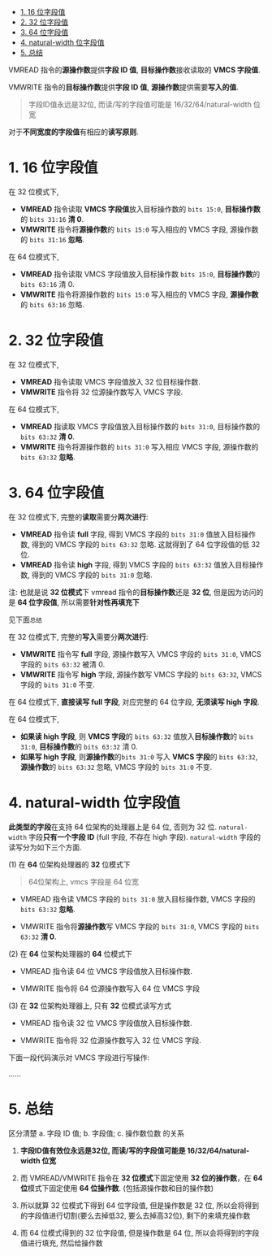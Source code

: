 <!-- @import "[TOC]" {cmd="toc" depthFrom=1 depthTo=6 orderedList=false} -->

<!-- code_chunk_output -->

- [1. 16 位字段值](#1-16-位字段值)
- [2. 32 位字段值](#2-32-位字段值)
- [3. 64 位字段值](#3-64-位字段值)
- [4. natural-width 位字段值](#4-natural-width-位字段值)
- [5. 总结](#5-总结)

<!-- /code_chunk_output -->

VMREAD 指令的**源操作数**提供**字段 ID 值**, **目标操作数**接收读取的 **VMCS 字段值**.

VMWRITE 指令的**目标操作数**提供**字段 ID 值**, **源操作数**提供需要**写入的值**.

> 字段ID值永远是32位, 而读/写的字段值可能是 16/32/64/natural-width 位宽

对于**不同宽度的字段值**有相应的**读写原则**.

# 1. 16 位字段值

在 32 位模式下, 

* **VMREAD** 指令读取 **VMCS 字段值**放入目标操作数的 `bits 15:0`, **目标操作数**的 `bits 31:16` **清 0**.
* **VMWRITE** 指令将**源操作数**的 `bits 15:0` 写入相应的 VMCS 字段, 源操作数的 `bits 31:16` **忽略**.

在 64 位模式下, 

* **VMREAD** 指令读取 VMCS 字段值放入目标操作数 `bits 15:0`, **目标操作数**的 `bits 63:16` 清 0.
* **VMWRITE** 指令将源操作数的 `bits 15:0` 写入相应的 VMCS 字段, **源操作数**的 `bits 63:16` 忽略.

# 2. 32 位字段值

在 32 位模式下, 

* **VMREAD** 指令读取 VMCS 字段值放入 32 位目标操作数.
* **VMWRITE** 指令将 32 位源操作数写入 VMCS 字段. 

在 64 位模式下, 
* **VMREAD** 指读取 VMCS 字段值放入目标操作数的 `bits 31:0`, 目标操作数的 `bits 63:32` **清 0**. 
* **VMWRITE** 指令将源操作数的 `bits 31:0` 写入相应 VMCS 字段, 源操作数的 `bits 63:32` **忽略**. 

# 3. 64 位字段值

在 32 位模式下, 完整的**读取**需要分**两次进行**: 

* **VMREAD** 指令读 **full** 字段, 得到 VMCS 字段的 `bits 31:0` 值放入目标操作数, 得到的 VMCS 字段的 `bits 63:32` 忽略. 这就得到了 64 位字段值的低 32 位.
* **VMREAD** 指令读 **high** 字段, 得到 VMCS 字段的 `bits 63:32` 值放入目标操作数, 得到的 VMCS 字段的 `bits 31:0` 忽略. 

注: 也就是说 **32 位模式**下 vmread 指令的**目标操作数**还是 **32 位**, 但是因为访问的是 **64 位字段值**, 所以需要**针对性再填充下**

见下面`总结`

在 32 位模式下, 完整的**写入**需要分**两次进行**: 

* **VMWRITE** 指令写 **full** 字段, 源操作数写入 VMCS 字段的 `bits 31:0`, VMCS 字段的 `bits 63:32` 被清 0. 
* **VMWRITE** 指令写 **high** 字段, 源操作数写 VMCS 字段的 `bits 63:32`, VMCS 字段的 `bits 31:0` 不变. 

在 64 位模式下, **直接读写 full 字段**, 对应完整的 64 位字段, **无须读写 high 字段**. 

在 64 位模式下, 
* **如果读 high 字段**, 则 **VMCS 字段**的 `bits 63:32` 值放入**目标操作数**的 `bits 31:0`, **目标操作数**的 `bits 63:32` 清 0. 
* **如果写 high 字段**, 则**源操作数**的`bits 31:0` 写入 **VMCS 字段**的 `bits 63:32`, **源操作数**的 `bits 63:32` 忽略, VMCS 字段的 `bits 31:0` 不变. 

# 4. natural-width 位字段值

**此类型的字段**在支持 64 位架构的处理器上是 64 位, 否则为 32 位. `natural-width` 字段**只有一个字段 ID** (full 字段, 不存在 high 字段). `natural-width` 字段的读写分为如下三个方面. 

(1) 在 **64** 位架构处理器的 **32** 位模式下

> 64位架构上, vmcs 字段是 64 位宽

* VMREAD 指令读 VMCS 字段的 `bits 31:0` 放入目标操作数, VMCS 字段的 `bits 63:32` **忽略**. 

* VMWRITE 指令将**源操作数**写 VMCS 字段的 `bits 31:0`, VMCS 字段的 `bits 63:32` **清 0**. 

(2) 在 **64** 位架构处理器的 **64** 位模式下

* VMREAD 指令读 64 位 VMCS 字段值放入目标操作数. 

* VMWRITE 指令将 64 位源操作数写入 64 位 VMCS 字段

(3) 在 **32** 位架构处理器上, 只有 **32** 位模式读写方式

* VMREAD 指令读 32 位 VMCS 字段值放入目标操作数. 

* VMWRITE 指令将 32 位源操作数写入 32 位 VMCS 字段. 

下面一段代码演示对 VMCS 字段进行写操作: 

......

# 5. 总结

区分清楚 a. 字段 ID 值; b. 字段值; c. 操作数位数 的关系

1. **字段ID值有效位永远是32位, 而读/写的字段值可能是 16/32/64/natural-width 位宽**

2. 而 VMREAD/VMWRITE 指令在 **32 位模式**下固定使用 **32 位的操作数**，在 **64 位**模式下固定使用 **64 位操作数**. (包括源操作数和目的操作数)

3. 所以就算 32 位模式下得到 64 位字段值, 但是操作数是 32 位, 所以会将得到的字段值进行切割(要么去掉低32, 要么去掉高32位), 剩下的来填充操作数

4. 而 64 位模式得到的 32 位字段值, 但是操作数是 64 位, 所以会将得到的字段值进行填充, 然后给操作数